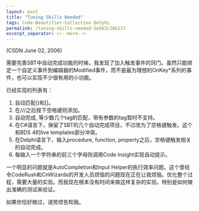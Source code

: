```yaml
---
layout: post
title: "Tuning Skills Needed"
tags: Code-Beautifier-Collection Delphi
permalink: /tuning-skills-needed-5e563c20b137
excerpt_separator: <!--more-->
---
```

(CSDN June 02, 2006)

需要完善SBT中自动完成功能的时候，我发现了加入触发事件的窍门。虽然只能绑定一个自定义事件到编辑器的Modified事件，而不是最为理想的OnKey*系列的事件，也可以实现不少很有用的小功能。
<!--more-->

已经实现的列表有：

1. 自动匹配()和[]。
1. 在///之后按下空格键则添加。
1. 自动完成, 等少数几个tag的匹配，带有参数的tag暂时不支持。
1. 在C#语言下，保留了SBT的几个自动完成项目，不过改为了空格键触发。这个和BDS 4的live templates部分冲突。
1. 在Delphi语言下，输入procedure, function, property之后，空格键触发相关的自动完成。
1. 每输入一个字符串的前三个字母则调用Code Insight实现自动提示。

一个明显的问题就是AutoCompletion和Input Helper的执行效率问题。这个曾经令CodeRush和CnWizards的开发人员烦恼的问题现在正在让我烦恼。优化整个过程，需要大量的实验。而我现在根本没有时间来做这样复杂的实验。特别是如何做出准确的测试来验证。

如果你恰好做过，请劳烦告知我。

